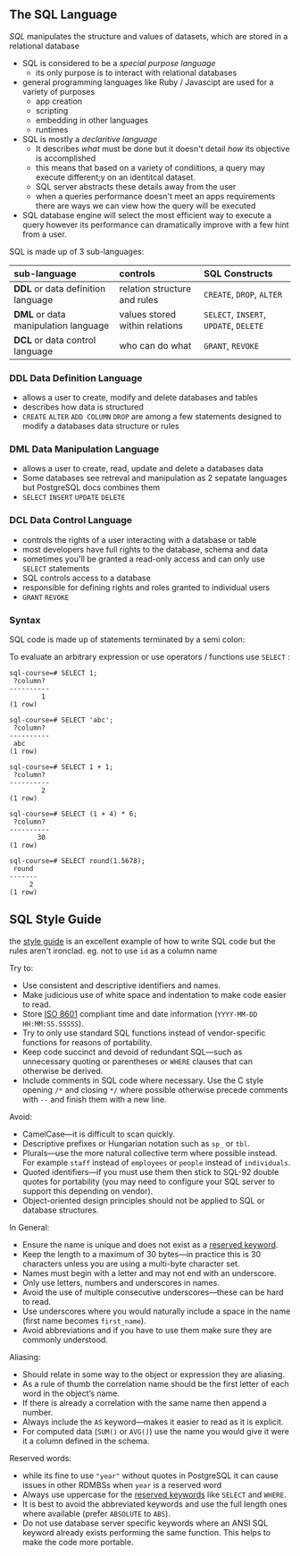 ## The SQL Language

*SQL* manipulates the structure and values of datasets, which are stored in a relational database 

- SQL is considered to be a *special purpose language* 
  - its only purpose is to interact with relational databases
- general programming languages like Ruby / Javascipt are used for a variety of purposes
  - app creation
  - scripting
  - embedding in other languages
  - runtimes
- SQL is mostly a *declaritive language*
  - It describes *what* must be done but it doesn't detail *how* its objective is accomplished
  - this means that based on a variety of condiitions, a query may execute different;y on an identitcal dataset. 
  - SQL server abstracts these details away from the user
  - when a queries performance doesn't meet an apps requirements there are ways we can view how the query will be executed
- SQL database engine will select the most efficient way to execute a query however its performance can dramatically improve with a few hint from a user.

SQL is made up of 3 sub-languages:

| sub-language                          | controls                       | SQL Constructs                         |
| :------------------------------------ | :----------------------------- | :------------------------------------- |
| **DDL** or data definition language   | relation structure and rules   | `CREATE`, `DROP`, `ALTER`              |
| **DML** or data manipulation language | values stored within relations | `SELECT`, `INSERT`, `UPDATE`, `DELETE` |
| **DCL** or data control language      | who can do what                | `GRANT`, `REVOKE`                      |

### DDL Data Definition Language

- allows a user to create, modify and delete databases and tables
- describes how data is structured
- `CREATE` `ALTER` `ADD COLUMN` `DROP` are among a few statements designed to modify a databases data structure or rules 

### DML Data Manipulation Language

- allows a user to create, read, update and delete a databases data
- Some databases see retreval and manipulation as 2 sepatate languages but PostgreSQL docs combines them
- `SELECT` `INSERT` `UPDATE` `DELETE`

### DCL Data Control Language

- controls the rights of a user interacting with a database or table
- most developers have full rights to the database, schema and data
- sometimes you'll be granted a read-only access and can only use `SELECT` statements
- SQL controls access to a database
- responsible for defining rights and roles granted to individual users
- `GRANT` `REVOKE` 

### Syntax

SQL code is made up of statements terminated by a semi colon:

To evaluate an arbitrary expression or use operators / functions use `SELECT` :

 ```sqlite
 sql-course=# SELECT 1;
  ?column?
 ----------
         1
 (1 row)
 
 sql-course=# SELECT 'abc';
  ?column?
 ----------
  abc
 (1 row)
 
 sql-course=# SELECT 1 + 1;
  ?column?
 ----------
         2
 (1 row)
 
 sql-course=# SELECT (1 + 4) * 6;
  ?column?
 ----------
        30
 (1 row)
 
 sql-course=# SELECT round(1.5678);
  round
 -------
      2
 (1 row)
 ```



## SQL Style Guide

the [style guide](https://www.sqlstyle.guide/) is an excellent example of how to write SQL code but the rules aren't ironclad. eg. not to use `id` as a column name

Try to:

- Use consistent and descriptive identifiers and names.
- Make judicious use of white space and indentation to make code easier to read.
- Store [ISO 8601](https://en.wikipedia.org/wiki/ISO_8601) compliant time and date information (`YYYY-MM-DD HH:MM:SS.SSSSS`).
- Try to only use standard SQL functions instead of vendor-specific functions for reasons of portability.
- Keep code succinct and devoid of redundant SQL—such as unnecessary quoting or parentheses or `WHERE` clauses that can otherwise be derived.
- Include comments in SQL code where necessary. Use the C style opening `/*` and closing `*/` where possible otherwise precede comments with `--` and finish them with a new line.

Avoid:

- CamelCase—it is difficult to scan quickly.
- Descriptive prefixes or Hungarian notation such as `sp_` or `tbl`.
- Plurals—use the more natural collective term where possible instead. For example `staff` instead of `employees` or `people` instead of `individuals`.
- Quoted identifiers—if you must use them then stick to SQL-92 double quotes for portability (you may need to configure your SQL server to support this depending on vendor).
- Object-oriented design principles should not be applied to SQL or database structures.

In General:

- Ensure the name is unique and does not exist as a [reserved keyword](https://www.sqlstyle.guide/#reserved-keyword-reference).
- Keep the length to a maximum of 30 bytes—in practice this is 30 characters unless you are using a multi-byte character set.
- Names must begin with a letter and may not end with an underscore.
- Only use letters, numbers and underscores in names.
- Avoid the use of multiple consecutive underscores—these can be hard to read.
- Use underscores where you would naturally include a space in the name (first name becomes `first_name`).
- Avoid abbreviations and if you have to use them make sure they are commonly understood.

Aliasing:

- Should relate in some way to the object or expression they are aliasing.
- As a rule of thumb the correlation name should be the first letter of each word in the object’s name.
- If there is already a correlation with the same name then append a number.
- Always include the `AS` keyword—makes it easier to read as it is explicit.
- For computed data (`SUM()` or `AVG()`) use the name you would give it were it a column defined in the schema.

Reserved words:

- while its fine to use `"year"` without quotes in PostgreSQL it can cause issues in other RDMBSs when `year` is a reserved word
- Always use uppercase for the [reserved keywords](https://www.sqlstyle.guide/#reserved-keyword-reference) like `SELECT` and `WHERE`.
- It is best to avoid the abbreviated keywords and use the full length ones where available (prefer `ABSOLUTE` to `ABS`).
- Do not use database server specific keywords where an ANSI SQL keyword already exists performing the same function. This helps to make the code more portable.
